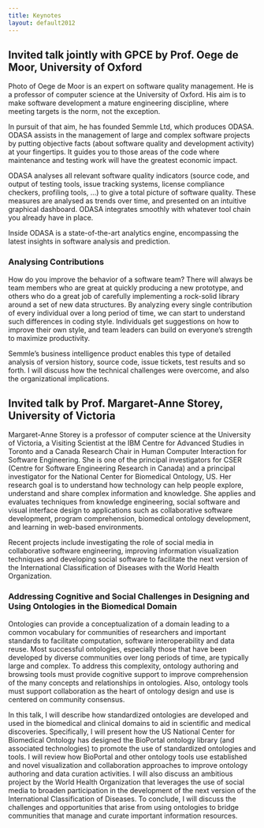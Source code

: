 ```yaml
---
title: Keynotes
layout: default2012
---
```



## Invited talk jointly with GPCE by Prof. Oege de Moor, University of Oxford
Photo of Oege de Moor is an expert on software quality management. He is a professor of computer science at the University of Oxford. His aim is to make software development a mature engineering discipline, where meeting targets is the norm, not the exception.

In pursuit of that aim, he has founded Semmle Ltd, which produces ODASA. ODASA assists in the management of large and complex software projects by putting objective facts (about software quality and development activity) at your fingertips. It guides you to those areas of the code where maintenance and testing work will have the greatest economic impact. 

ODASA analyses all relevant software quality indicators (source code, and output of testing tools, issue tracking systems, license compliance checkers, profiling tools, ...) to give a total picture of software quality. These measures are analysed as trends over time, and presented on an intuitive graphical dashboard. ODASA integrates smoothly with whatever tool chain you already have in place.

Inside ODASA is a state-of-the-art analytics engine, encompassing the latest insights in software analysis and prediction.

### Analysing Contributions

How do you improve the behavior of a software team? There will always be team members who are great at quickly producing a new prototype, and others who do a great job of carefully implementing a rock-solid library around a set of new data structures. By analyzing every single contribution of every individual over a long period of time, we can start to understand such differences in coding style. Individuals get suggestions on how to improve their own style, and team leaders can build on everyone’s strength to maximize productivity.

Semmle’s business intelligence product enables this type of detailed analysis of version history, source code, issue tickets, test results and so forth. I will discuss how the technical challenges were overcome, and also the organizational implications.

## Invited talk by Prof. Margaret-Anne Storey, University of Victoria

Margaret-Anne Storey is a professor of computer science at the University of Victoria, a Visiting Scientist at the IBM Centre for Advanced Studies in Toronto and a Canada Research Chair in Human Computer Interaction for Software Engineering. She is one of the principal investigators for CSER (Centre for Software Engineering Research in Canada) and a principal investigator for the National Center for Biomedical Ontology, US. Her research goal is to understand how technology can help people explore, understand and share complex information and knowledge. She applies and evaluates techniques from knowledge engineering, social software and visual interface design to applications such as collaborative software development, program comprehension, biomedical ontology development, and learning in web-based environments.

Recent projects include investigating the role of social media in collaborative software engineering, improving information visualization techniques and developing social software to facilitate the next version of the International Classification of Diseases with the World Health Organization.

### Addressing Cognitive and Social Challenges in Designing and Using Ontologies in the Biomedical Domain

Ontologies can provide a conceptualization of a domain leading to a common vocabulary for communities of researchers and important standards to facilitate computation, software interoperability and data reuse. Most successful ontologies, especially those that have been developed by diverse communities over long periods of time, are typically large and complex. To address this complexity, ontology authoring and browsing tools must provide cognitive support to improve comprehension of the many concepts and relationships in ontologies. Also, ontology tools must support collaboration as the heart of ontology design and use is centered on community consensus. 

In this talk, I will describe how standardized ontologies are developed and used in the biomedical and clinical domains to aid in scientific and medical discoveries. Specifically, I will present how the US National Center for Biomedical Ontology has designed the BioPortal ontology library (and associated technologies) to promote the use of standardized ontologies and tools. I will review how BioPortal and other ontology tools use established and novel visualization and collaboration approaches to improve ontology authoring and data curation activities. I will also discuss an ambitious project by the World Health Organization that leverages the use of social media to broaden participation in the development of the next version of the International Classification of Diseases. To conclude, I will discuss the challenges and opportunities that arise from using ontologies to bridge communities that manage and curate important information resources.

